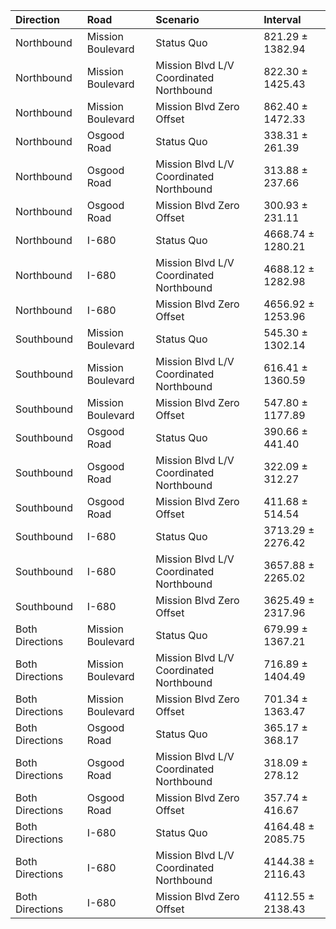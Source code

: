 | Direction       | Road              | Scenario                                | Interval          |
|:----------------|:------------------|:----------------------------------------|:------------------|
| Northbound      | Mission Boulevard | Status Quo                              | 821.29 ± 1382.94  |
| Northbound      | Mission Boulevard | Mission Blvd L/V Coordinated Northbound | 822.30 ± 1425.43  |
| Northbound      | Mission Boulevard | Mission Blvd Zero Offset                | 862.40 ± 1472.33  |
| Northbound      | Osgood Road       | Status Quo                              | 338.31 ± 261.39   |
| Northbound      | Osgood Road       | Mission Blvd L/V Coordinated Northbound | 313.88 ± 237.66   |
| Northbound      | Osgood Road       | Mission Blvd Zero Offset                | 300.93 ± 231.11   |
| Northbound      | I-680             | Status Quo                              | 4668.74 ± 1280.21 |
| Northbound      | I-680             | Mission Blvd L/V Coordinated Northbound | 4688.12 ± 1282.98 |
| Northbound      | I-680             | Mission Blvd Zero Offset                | 4656.92 ± 1253.96 |
| Southbound      | Mission Boulevard | Status Quo                              | 545.30 ± 1302.14  |
| Southbound      | Mission Boulevard | Mission Blvd L/V Coordinated Northbound | 616.41 ± 1360.59  |
| Southbound      | Mission Boulevard | Mission Blvd Zero Offset                | 547.80 ± 1177.89  |
| Southbound      | Osgood Road       | Status Quo                              | 390.66 ± 441.40   |
| Southbound      | Osgood Road       | Mission Blvd L/V Coordinated Northbound | 322.09 ± 312.27   |
| Southbound      | Osgood Road       | Mission Blvd Zero Offset                | 411.68 ± 514.54   |
| Southbound      | I-680             | Status Quo                              | 3713.29 ± 2276.42 |
| Southbound      | I-680             | Mission Blvd L/V Coordinated Northbound | 3657.88 ± 2265.02 |
| Southbound      | I-680             | Mission Blvd Zero Offset                | 3625.49 ± 2317.96 |
| Both Directions | Mission Boulevard | Status Quo                              | 679.99 ± 1367.21  |
| Both Directions | Mission Boulevard | Mission Blvd L/V Coordinated Northbound | 716.89 ± 1404.49  |
| Both Directions | Mission Boulevard | Mission Blvd Zero Offset                | 701.34 ± 1363.47  |
| Both Directions | Osgood Road       | Status Quo                              | 365.17 ± 368.17   |
| Both Directions | Osgood Road       | Mission Blvd L/V Coordinated Northbound | 318.09 ± 278.12   |
| Both Directions | Osgood Road       | Mission Blvd Zero Offset                | 357.74 ± 416.67   |
| Both Directions | I-680             | Status Quo                              | 4164.48 ± 2085.75 |
| Both Directions | I-680             | Mission Blvd L/V Coordinated Northbound | 4144.38 ± 2116.43 |
| Both Directions | I-680             | Mission Blvd Zero Offset                | 4112.55 ± 2138.43 |
